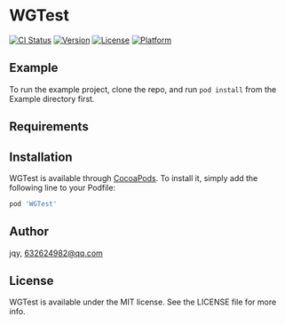 # WGTest

[![CI Status](https://img.shields.io/travis/jqy/WGTest.svg?style=flat)](https://travis-ci.org/jqy/WGTest)
[![Version](https://img.shields.io/cocoapods/v/WGTest.svg?style=flat)](https://cocoapods.org/pods/WGTest)
[![License](https://img.shields.io/cocoapods/l/WGTest.svg?style=flat)](https://cocoapods.org/pods/WGTest)
[![Platform](https://img.shields.io/cocoapods/p/WGTest.svg?style=flat)](https://cocoapods.org/pods/WGTest)

## Example

To run the example project, clone the repo, and run `pod install` from the Example directory first.

## Requirements

## Installation

WGTest is available through [CocoaPods](https://cocoapods.org). To install
it, simply add the following line to your Podfile:

```ruby
pod 'WGTest'
```

## Author

jqy, 632624982@qq.com

## License

WGTest is available under the MIT license. See the LICENSE file for more info.
